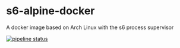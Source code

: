 # s6-alpine-docker
A docker image based on Arch Linux with the s6 process supervisor

[![pipeline status](https://git.jordanclark.us/devops/s6-archlinux-docker/badges/master/pipeline.svg)](https://git.jordanclark.us/devops/s6-archlinux-docker/commits/master)

